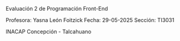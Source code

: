 Evaluación 2 de Programación Front-End

Profesora: Yasna León Foitzick
Fecha: 29-05-2025
Sección: TI3031

INACAP Concepción - Talcahuano
